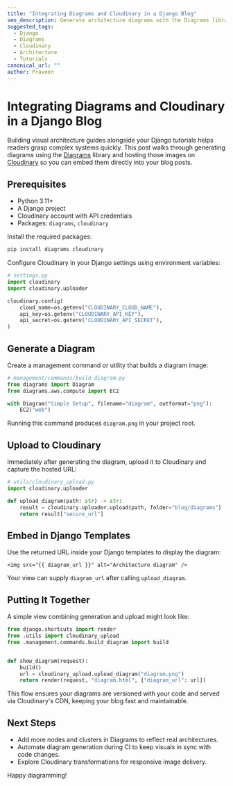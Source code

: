 ```yaml
---
title: "Integrating Diagrams and Cloudinary in a Django Blog"
seo_description: Generate architecture diagrams with the Diagrams library and host them on Cloudinary within your Django blog.
suggested_tags:
  - Django
  - Diagrams
  - Cloudinary
  - Architecture
  - Tutorials
canonical_url: ""
author: Praveen
---
```

# Integrating Diagrams and Cloudinary in a Django Blog

Building visual architecture guides alongside your Django tutorials helps readers grasp complex systems quickly. This post walks through generating diagrams using the [Diagrams](https://diagrams.mingrammer.com/) library and hosting those images on [Cloudinary](https://cloudinary.com/) so you can embed them directly into your blog posts.

## Prerequisites

- Python 3.11+
- A Django project
- Cloudinary account with API credentials
- Packages: `diagrams`, `cloudinary`

Install the required packages:

```bash
pip install diagrams cloudinary
```

Configure Cloudinary in your Django settings using environment variables:

```python
# settings.py
import cloudinary
import cloudinary.uploader

cloudinary.config(
    cloud_name=os.getenv("CLOUDINARY_CLOUD_NAME"),
    api_key=os.getenv("CLOUDINARY_API_KEY"),
    api_secret=os.getenv("CLOUDINARY_API_SECRET"),
)
```

## Generate a Diagram

Create a management command or utility that builds a diagram image:

```python
# management/commands/build_diagram.py
from diagrams import Diagram
from diagrams.aws.compute import EC2

with Diagram("Simple Setup", filename="diagram", outformat="png"):
    EC2("web")
```

Running this command produces `diagram.png` in your project root.

## Upload to Cloudinary

Immediately after generating the diagram, upload it to Cloudinary and capture the hosted URL:

```python
# utils/cloudinary_upload.py
import cloudinary.uploader

def upload_diagram(path: str) -> str:
    result = cloudinary.uploader.upload(path, folder="blog/diagrams")
    return result["secure_url"]
```

## Embed in Django Templates

Use the returned URL inside your Django templates to display the diagram:

```django
<img src="{{ diagram_url }}" alt="Architecture diagram" />
```

Your view can supply `diagram_url` after calling `upload_diagram`.

## Putting It Together

A simple view combining generation and upload might look like:

```python
from django.shortcuts import render
from .utils import cloudinary_upload
from .management.commands.build_diagram import build


def show_diagram(request):
    build()
    url = cloudinary_upload.upload_diagram("diagram.png")
    return render(request, "diagram.html", {"diagram_url": url})
```

This flow ensures your diagrams are versioned with your code and served via Cloudinary's CDN, keeping your blog fast and maintainable.

## Next Steps

- Add more nodes and clusters in Diagrams to reflect real architectures.
- Automate diagram generation during CI to keep visuals in sync with code changes.
- Explore Cloudinary transformations for responsive image delivery.

Happy diagramming!
